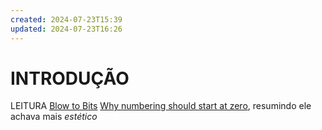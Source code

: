 ```yaml
---
created: 2024-07-23T15:39
updated: 2024-07-23T16:26
---
```

# INTRODUÇÃO
LEITURA
[Blow to Bits](https://www.computacaoraiz.com.br/cr6100b/assets/bitsbook/blown_to_bits_2e_pt-BR.pdf)
[Why numbering should start at zero](https://www.cs.utexas.edu/~EWD/ewd08xx/EWD831.PDF), resumindo ele achava mais *estético*